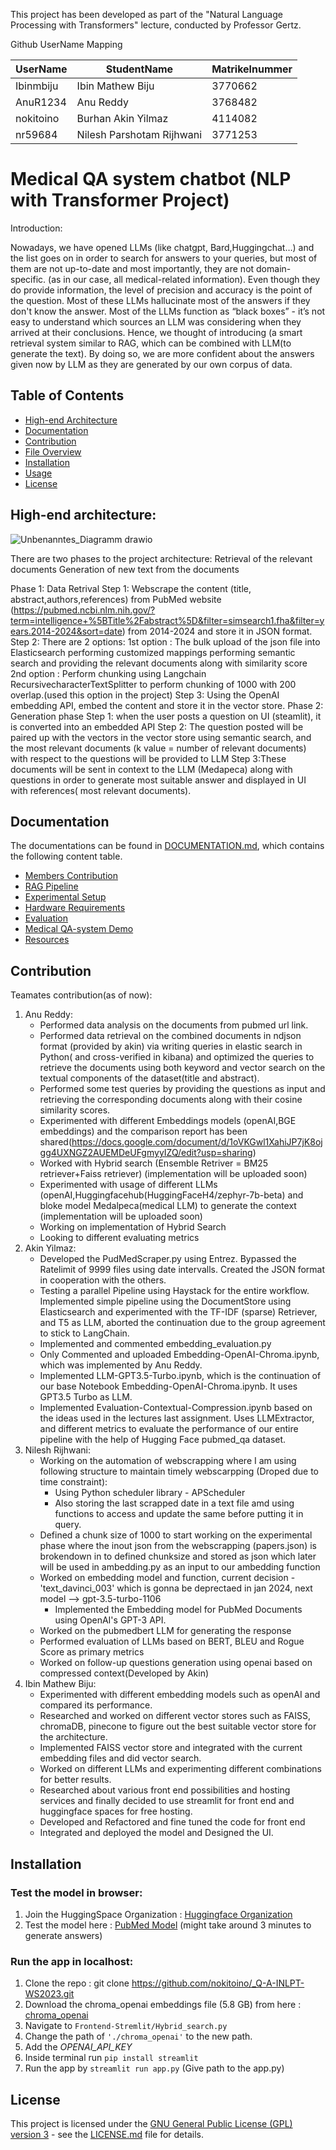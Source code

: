 
This project has been developed as part of the "Natural Language Processing with Transformers" lecture, conducted by Professor Gertz.


Github UserName Mapping

| UserName     | StudentName | Matrikelnummer     |
|----------|-----|----------------|
|   Ibinmbiju   | Ibin Mathew Biju  | 3770662 |
|   AnuR1234  | Anu Reddy | 3768482  |
|   nokitoino   | Burhan Akin Yilmaz | 4114082    |
|   nr59684   | Nilesh Parshotam Rijhwani | 3771253    |

# Medical QA system chatbot (NLP with Transformer Project)

Introduction:

Nowadays, we have opened LLMs (like chatgpt, Bard,Huggingchat…) and the list goes on in order to search for answers to your queries, but most of them are not up-to-date and most importantly, they are not domain-specific. (as in our case, all medical-related information).
Even though they do provide information, the level of precision and accuracy is the point of the question. Most of these LLMs hallucinate most of the answers if they don't know the answer.
Most of the LLMs function as “black boxes” - it’s not easy to understand which sources an LLM was considering when they arrived at their conclusions.
Hence, we thought of introducing (a smart retrieval system similar to RAG, which can be combined with LLM(to generate the text).
By doing so, we are more confident about the answers given now by LLM as they are generated by our own corpus of data.

## Table of Contents
- [High-end Architecture](#high-end-architecture)
- [Documentation](#documentation)
- [Contribution](#contribution)
- [File Overview](#file-overview)
- [Installation](#installation)
- [Usage](#usage)
- [License](#license)
  
## High-end architecture:
![Unbenanntes_Diagramm drawio](https://github.com/nokitoino/_Q-A-INLPT-WS2023/assets/18616498/74372a75-16e1-4c3c-b87d-c176e97225ba)

There are two phases to the project architecture:
Retrieval of the relevant documents 
Generation of new text from the documents 

Phase 1: Data Retrival
Step 1: Webscrape the content (title, abstract,authors,references) from PubMed website (https://pubmed.ncbi.nlm.nih.gov/?term=intelligence+%5BTitle%2Fabstract%5D&filter=simsearch1.fha&filter=years.2014-2024&sort=date) from 2014-2024 and store it in JSON format.
Step 2: There are 2 options:
1st option : The bulk upload of the json file into Elasticsearch performing customized mappings performing semantic search and providing the relevant documents along with similarity score 
2nd option : Perform chunking using Langchain RecursivecharacterTextSplitter to perform chunking of 1000 with 200 overlap.(used this option in the project)
Step 3: Using the OpenAI embedding API, embed the content and store it in the vector store.
Phase 2: Generation phase 
Step 1: when the user posts a question on UI (steamlit), it is converted into an embedded API 
Step 2: The question posted will be paired up with the vectors in the vector store using semantic search, and the most relevant documents (k value = number of relevant documents) with respect to the questions will be provided to LLM 
Step 3:These documents will be sent in context to the LLM (Medapeca) along with questions in order to generate most suitable answer and displayed in UI with references( most relevant documents).



## Documentation

The documentations can be found in [DOCUMENTATION.md](DOCUMENTATION.md), which contains the following content table.
- [Members Contribution](DOCUMENTATION.md)
- [RAG Pipeline](DOCUMENTATION.md)
- [Experimental Setup](DOCUMENTATION.md)
- [Hardware Requirements](DOCUMENTATION.md)
- [Evaluation](DOCUMENTATION.md)
- [Medical QA-system Demo](DOCUMENTATION.md)
- [Resources](DOCUMENTATION.md)

## Contribution
Teamates contribution(as of now):
1. Anu Reddy:
   - Performed data analysis on the documents from pubmed url link.
   - Performed data retrieval on the combined documents in ndjson format (provided by akin) via writing queries in elastic search in Python( and cross-verified in kibana) and optimized the queries to retrieve the documents using both keyword and vector search on the textual components of the dataset(title and abstract).
   - Performed some test queries by providing the questions as input and retrieving the corresponding documents along with their cosine similarity scores.
   - Experimented with different Embeddings models (openAI,BGE embeddings) and the comparison report has been shared(https://docs.google.com/document/d/1oVKGwl1XahiJP7jK8ojgg4UXNGZ2AUEMDeUFgmyyIZQ/edit?usp=sharing)
   - Worked with Hybrid search (Ensemble Retriver = BM25 retriever+Faiss retriever) (implementation will be uploaded soon)
   - Experimented with usage of different LLMs (openAI,Huggingfacehub(HuggingFaceH4/zephyr-7b-beta) and bloke model Medalpeca(medical LLM) to generate the context (implementation will be uploaded soon)
   - Working on implementation of Hybrid Search
   - Looking to different evaluating metrics 
2. Akin Yilmaz:
   - Developed the PudMedScraper.py using Entrez. Bypassed the Ratelimit of 9999 files using date intervalls. Created the JSON format in cooperation with the others.
   - Testing a parallel Pipeline using Haystack for the entire workflow. Implemented simple pipeline using the DocumentStore using Elasticsearch and experimented with the TF-IDF (sparse) Retriever, and T5 as LLM, aborted the continuation due to the group agreement to stick to LangChain.
   - Implemented and commented embedding_evaluation.py
   - Only Commented and uploaded Embedding-OpenAI-Chroma.ipynb, which was implemented by Anu Reddy.
   - Implemented LLM-GPT3.5-Turbo.ipynb, which is the continuation of our base Notebook Embedding-OpenAI-Chroma.ipynb. It uses GPT3.5 Turbo as LLM.
   - Implemented Evaluation-Contextual-Compression.ipynb based on the ideas used in the lectures last assignment. Uses LLMExtractor, and different metrics to evaluate the performance of our entire pipeline with the help of Hugging Face pubmed_qa dataset.
3. Nilesh Rijhwani:
   - Working on the automation of webscrapping where I am using following structure to maintain timely webscarpping (Droped due to time constraint):
      - Using Python scheduler library - APScheduler
      - Also storing the last scrapped date in a text file amd using functions to access and update the same before putting it in query.
   - Defined a chunk size of 1000 to start working on the experimental phase where the inout json from the webscrapping (papers.json) is brokendown in to defined chunksize and stored as json which later will be used in ambedding.py as an input to our ambedding function
   - Worked on embedding model and function, current decision - 'text_davinci_003' which is gonna be deprectaed in jan 2024, next model --> gpt-3.5-turbo-1106
      - Implemented the Embedding model for PubMed Documents using OpenAI's GPT-3 API.
   - Worked on the pubmedbert LLM for generating the response
   - Performed evaluation of LLMs based on BERT, BLEU and Rogue Score as primary metrics
   - Worked on follow-up questions generation using openai based on compressed context(Developed by Akin)
4. Ibin Mathew Biju:
   - Experimented with different embedding models such as openAI and compared its performance.
   - Researched and worked on different vector stores such as FAISS, chromaDB, pinecone to figure out the best suitable vector store for the architecture.
   - Implemented FAISS vector store and integrated with the current embedding files and did vector search.
   - Worked on different LLMs and experimenting different combinations for better results.
   - Researched about various front end possibilities and hosting services and finally decided to use streamlit for front end and huggingface spaces for free hosting.
   - Developed and Refactored and fine tuned the code for front end
   - Integrated and deployed the model and Designed the UI.


## Installation

  ### Test the model in browser:
  1. Join the HuggingSpace Organization : [Huggingface Organization](https://huggingface.co/organizations/inltp-group20/share/sTBJmwoxoUamGbTXfJnIeqAEtsyqAggWgg)
  2. Test the model here : [PubMed Model](https://huggingface.co/spaces/inltp-group20/inltp_group20_pubmed_model) (might take around 3 minutes to generate answers)

  ### Run the app in localhost:
  1. Clone the repo : git clone https://github.com/nokitoino/_Q-A-INLPT-WS2023.git
  2. Download the chroma_openai embeddings file (5.8 GB) from here : [chroma_openai](https://www.dropbox.com/scl/fi/237x8upy01vy8v6kw7h9i/Chroma.zip?rlkey=0dga7zqksbz22pwq1sqzkj02f&dl=0)
  3. Navigate to ```Frontend-Stremlit/Hybrid_search.py```
  4. Change the path of ```'./chroma_openai'``` to the new path.
  5. Add the *OPENAI_API_KEY*
  6. Inside terminal run ```pip install streamlit```
  7. Run the app by ```streamlit run app.py```   (Give path to the app.py)



## License

This project is licensed under the [GNU General Public License (GPL) version 3](LICENSE.md) - see the [LICENSE.md](LICENSE.md) file for details.

